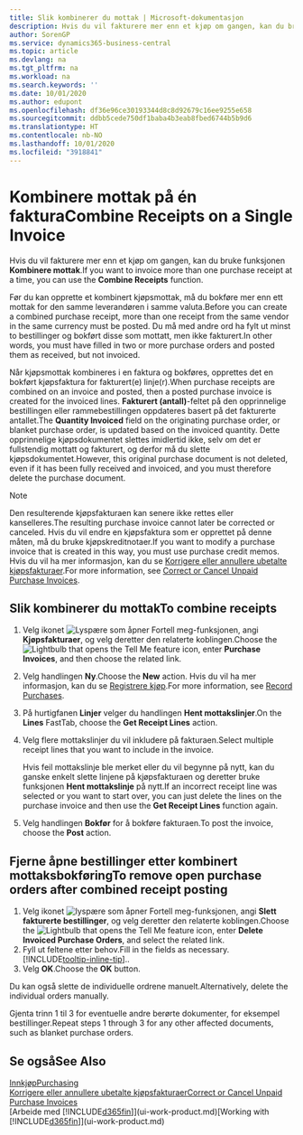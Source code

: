 ```yaml
---
title: Slik kombinerer du mottak | Microsoft-dokumentasjon
description: Hvis du vil fakturere mer enn et kjøp om gangen, kan du bruke funksjonen Kombinere mottak.
author: SorenGP
ms.service: dynamics365-business-central
ms.topic: article
ms.devlang: na
ms.tgt_pltfrm: na
ms.workload: na
ms.search.keywords: ''
ms.date: 10/01/2020
ms.author: edupont
ms.openlocfilehash: df36e96ce30193344d8c8d92679c16ee9255e658
ms.sourcegitcommit: ddbb5cede750df1baba4b3eab8fbed6744b5b9d6
ms.translationtype: HT
ms.contentlocale: nb-NO
ms.lasthandoff: 10/01/2020
ms.locfileid: "3918841"
---
```

# <a name="combine-receipts-on-a-single-invoice"></a><span data-ttu-id="767a8-103">Kombinere mottak på én faktura</span><span class="sxs-lookup"><span data-stu-id="767a8-103">Combine Receipts on a Single Invoice</span></span>

<span data-ttu-id="767a8-104">Hvis du vil fakturere mer enn et kjøp om gangen, kan du bruke funksjonen **Kombinere mottak**.</span><span class="sxs-lookup"><span data-stu-id="767a8-104">If you want to invoice more than one purchase receipt at a time, you can use the **Combine Receipts** function.</span></span>  

<span data-ttu-id="767a8-105">Før du kan opprette et kombinert kjøpsmottak, må du bokføre mer enn ett mottak for den samme leverandøren i samme valuta.</span><span class="sxs-lookup"><span data-stu-id="767a8-105">Before you can create a combined purchase receipt, more than one receipt from the same vendor in the same currency must be posted.</span></span> <span data-ttu-id="767a8-106">Du må med andre ord ha fylt ut minst to bestillinger og bokført disse som mottatt, men ikke fakturert.</span><span class="sxs-lookup"><span data-stu-id="767a8-106">In other words, you must have filled in two or more purchase orders and posted them as received, but not invoiced.</span></span>  

<span data-ttu-id="767a8-107">Når kjøpsmottak kombineres i en faktura og bokføres, opprettes det en bokført kjøpsfaktura for fakturert(e) linje(r).</span><span class="sxs-lookup"><span data-stu-id="767a8-107">When purchase receipts are combined on an invoice and posted, then a posted purchase invoice is created for the invoiced lines.</span></span> <span data-ttu-id="767a8-108">**Fakturert (antall)**-feltet på den opprinnelige bestillingen eller rammebestillingen oppdateres basert på det fakturerte antallet.</span><span class="sxs-lookup"><span data-stu-id="767a8-108">The **Quantity Invoiced** field on the originating purchase order, or blanket purchase order, is updated based on the invoiced quantity.</span></span> <span data-ttu-id="767a8-109">Dette opprinnelige kjøpsdokumentet slettes imidlertid ikke, selv om det er fullstendig mottatt og fakturert, og derfor må du slette kjøpsdokumentet.</span><span class="sxs-lookup"><span data-stu-id="767a8-109">However, this original purchase document is not deleted, even if it has been fully received and invoiced, and you must therefore delete the purchase document.</span></span>  

> [!NOTE]
> <span data-ttu-id="767a8-110">Den resulterende kjøpsfakturaen kan senere ikke rettes eller kanselleres.</span><span class="sxs-lookup"><span data-stu-id="767a8-110">The resulting purchase invoice cannot later be corrected or canceled.</span></span> <span data-ttu-id="767a8-111">Hvis du vil endre en kjøpsfaktura som er opprettet på denne måten, må du bruke kjøpskreditnotaer.</span><span class="sxs-lookup"><span data-stu-id="767a8-111">If you want to modify a purchase invoice that is created in this way, you must use purchase credit memos.</span></span> <span data-ttu-id="767a8-112">Hvis du vil ha mer informasjon, kan du se [Korrigere eller annullere ubetalte kjøpsfakturaer](purchasing-how-correct-cancel-unpaid-purchase-invoices.md).</span><span class="sxs-lookup"><span data-stu-id="767a8-112">For more information, see [Correct or Cancel Unpaid Purchase Invoices](purchasing-how-correct-cancel-unpaid-purchase-invoices.md).</span></span>

## <a name="to-combine-receipts"></a><span data-ttu-id="767a8-113">Slik kombinerer du mottak</span><span class="sxs-lookup"><span data-stu-id="767a8-113">To combine receipts</span></span>

1. <span data-ttu-id="767a8-114">Velg ikonet ![Lyspære som åpner Fortell meg-funksjonen](media/ui-search/search_small.png "Fortell hva du vil gjøre"), angi **Kjøpsfakturaer**, og velg deretter den relaterte koblingen.</span><span class="sxs-lookup"><span data-stu-id="767a8-114">Choose the ![Lightbulb that opens the Tell Me feature](media/ui-search/search_small.png "Tell me what you want to do") icon, enter **Purchase Invoices**, and then choose the related link.</span></span>  
2. <span data-ttu-id="767a8-115">Velg handlingen **Ny**.</span><span class="sxs-lookup"><span data-stu-id="767a8-115">Choose the **New** action.</span></span> <span data-ttu-id="767a8-116">Hvis du vil ha mer informasjon, kan du se [Registrere kjøp](purchasing-how-record-purchases.md).</span><span class="sxs-lookup"><span data-stu-id="767a8-116">For more information, see [Record Purchases](purchasing-how-record-purchases.md).</span></span>  
3. <span data-ttu-id="767a8-117">På hurtigfanen **Linjer** velger du handlingen **Hent mottakslinjer**.</span><span class="sxs-lookup"><span data-stu-id="767a8-117">On the **Lines** FastTab, choose the **Get Receipt Lines** action.</span></span>  
4. <span data-ttu-id="767a8-118">Velg flere mottakslinjer du vil inkludere på fakturaen.</span><span class="sxs-lookup"><span data-stu-id="767a8-118">Select multiple receipt lines that you want to include in the invoice.</span></span>  

    <span data-ttu-id="767a8-119">Hvis feil mottakslinje ble merket eller du vil begynne på nytt, kan du ganske enkelt slette linjene på kjøpsfakturaen og deretter bruke funksjonen **Hent mottakslinje** på nytt.</span><span class="sxs-lookup"><span data-stu-id="767a8-119">If an incorrect receipt line was selected or you want to start over, you can just delete the lines on the purchase invoice and then use the **Get Receipt Lines** function again.</span></span>  
5. <span data-ttu-id="767a8-120">Velg handlingen **Bokfør** for å bokføre fakturaen.</span><span class="sxs-lookup"><span data-stu-id="767a8-120">To post the invoice, choose the **Post** action.</span></span>  

## <a name="to-remove-open-purchase-orders-after-combined-receipt-posting"></a><span data-ttu-id="767a8-121">Fjerne åpne bestillinger etter kombinert mottaksbokføring</span><span class="sxs-lookup"><span data-stu-id="767a8-121">To remove open purchase orders after combined receipt posting</span></span>

1. <span data-ttu-id="767a8-122">Velg ikonet ![lyspære som åpner Fortell meg-funksjonen](media/ui-search/search_small.png "Fortell hva du vil gjøre"), angi **Slett fakturerte bestillinger**, og velg deretter den relaterte koblingen.</span><span class="sxs-lookup"><span data-stu-id="767a8-122">Choose the ![Lightbulb that opens the Tell Me feature](media/ui-search/search_small.png "Tell me what you want to do") icon, enter **Delete Invoiced Purchase Orders**, and select the related link.</span></span>  
2. <span data-ttu-id="767a8-123">Fyll ut feltene etter behov.</span><span class="sxs-lookup"><span data-stu-id="767a8-123">Fill in the fields as necessary.</span></span> [!INCLUDE[tooltip-inline-tip](includes/tooltip-inline-tip_md.md)]<span data-ttu-id="767a8-124">.</span><span class="sxs-lookup"><span data-stu-id="767a8-124">.</span></span>
3. <span data-ttu-id="767a8-125">Velg **OK**.</span><span class="sxs-lookup"><span data-stu-id="767a8-125">Choose the **OK** button.</span></span>  

<span data-ttu-id="767a8-126">Du kan også slette de individuelle ordrene manuelt.</span><span class="sxs-lookup"><span data-stu-id="767a8-126">Alternatively, delete the individual orders manually.</span></span>

<span data-ttu-id="767a8-127">Gjenta trinn 1 til 3 for eventuelle andre berørte dokumenter, for eksempel bestillinger.</span><span class="sxs-lookup"><span data-stu-id="767a8-127">Repeat steps 1 through 3 for any other affected documents, such as blanket purchase orders.</span></span>

## <a name="see-also"></a><span data-ttu-id="767a8-128">Se også</span><span class="sxs-lookup"><span data-stu-id="767a8-128">See Also</span></span>

[<span data-ttu-id="767a8-129">Innkjøp</span><span class="sxs-lookup"><span data-stu-id="767a8-129">Purchasing</span></span>](purchasing-manage-purchasing.md)  
[<span data-ttu-id="767a8-130">Korrigere eller annullere ubetalte kjøpsfakturaer</span><span class="sxs-lookup"><span data-stu-id="767a8-130">Correct or Cancel Unpaid Purchase Invoices</span></span>](purchasing-how-correct-cancel-unpaid-purchase-invoices.md)  
<span data-ttu-id="767a8-131">[Arbeide med [!INCLUDE[d365fin](includes/d365fin_md.md)]](ui-work-product.md)</span><span class="sxs-lookup"><span data-stu-id="767a8-131">[Working with [!INCLUDE[d365fin](includes/d365fin_md.md)]](ui-work-product.md)</span></span>  
